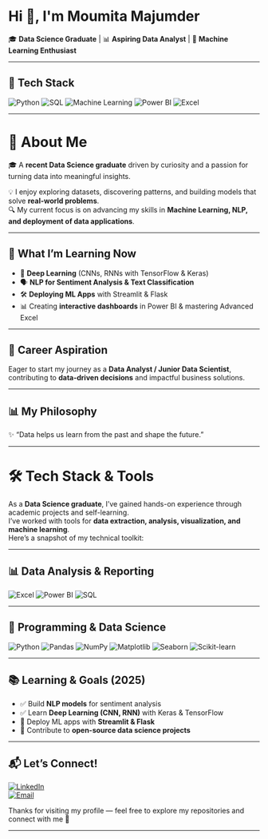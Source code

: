 # Hi 👋, I'm Moumita Majumder  

🎓 **Data Science Graduate** | 📊 **Aspiring Data Analyst** | 🤖 **Machine Learning Enthusiast**  

---

## 🚀 Tech Stack  

![Python](https://img.shields.io/badge/Python-3776AB?style=for-the-badge&logo=python&logoColor=white)
![SQL](https://img.shields.io/badge/SQL-003B57?style=for-the-badge&logo=postgresql&logoColor=white)
![Machine Learning](https://img.shields.io/badge/Machine%20Learning-102230?style=for-the-badge&logo=scikit-learn&logoColor=F7931E)
![Power BI](https://img.shields.io/badge/Power%20BI-F2C811?style=for-the-badge&logo=power-bi&logoColor=black)
![Excel](https://img.shields.io/badge/Excel-217346?style=for-the-badge&logo=microsoft-excel&logoColor=white)

---
# 🧠 About Me  

🎓 A **recent Data Science graduate** driven by curiosity and a passion for turning data into meaningful insights.  

💡 I enjoy exploring datasets, discovering patterns, and building models that solve **real-world problems**.  
🔍 My current focus is on advancing my skills in **Machine Learning, NLP, and deployment of data applications**.  

---

## 🌱 What I’m Learning Now  
- 🧠 **Deep Learning** (CNNs, RNNs with TensorFlow & Keras)  
- 🗣️ **NLP for Sentiment Analysis & Text Classification**  
- 🛠️ **Deploying ML Apps** with Streamlit & Flask  
- 📊 Creating **interactive dashboards** in Power BI & mastering Advanced Excel  

---

## 🎯 Career Aspiration  
Eager to start my journey as a **Data Analyst / Junior Data Scientist**, contributing to **data-driven decisions** and impactful business solutions.  

---

## 📊 My Philosophy  
✨ “Data helps us learn from the past and shape the future.”  

---

# 🛠️ Tech Stack & Tools  

As a **Data Science graduate**, I’ve gained hands-on experience through academic projects and self-learning.  
I’ve worked with tools for **data extraction, analysis, visualization, and machine learning**.  
Here’s a snapshot of my technical toolkit:  

---

## 📊 Data Analysis & Reporting  

![Excel](https://img.shields.io/badge/Excel-217346?style=for-the-badge&logo=microsoft-excel&logoColor=white)
![Power BI](https://img.shields.io/badge/Power_BI-F2C811?style=for-the-badge&logo=power-bi&logoColor=black)
![SQL](https://img.shields.io/badge/SQL-003B57?style=for-the-badge&logo=postgresql&logoColor=white)

---

## 🐍 Programming & Data Science  

![Python](https://img.shields.io/badge/Python-3776AB?style=for-the-badge&logo=python&logoColor=white)
![Pandas](https://img.shields.io/badge/Pandas-150458?style=for-the-badge&logo=pandas&logoColor=white)
![NumPy](https://img.shields.io/badge/NumPy-013243?style=for-the-badge&logo=numpy&logoColor=white)
![Matplotlib](https://img.shields.io/badge/Matplotlib-005571?style=for-the-badge&logo=plotly&logoColor=white)
![Seaborn](https://img.shields.io/badge/Seaborn-3776AB?style=for-the-badge&logoColor=white)
![Scikit-learn](https://img.shields.io/badge/Scikit--learn-F7931E?style=for-the-badge&logo=scikit-learn&logoColor=white)


---

## 📚 Learning & Goals (2025)  
- ✅ Build **NLP models** for sentiment analysis  
- ✅ Learn **Deep Learning (CNN, RNN)** with Keras & TensorFlow  
- 🚀 Deploy ML apps with **Streamlit & Flask**  
- 🚀 Contribute to **open-source data science projects**  

---

## 📬 Let’s Connect!   

[![LinkedIn](https://img.shields.io/badge/LinkedIn-blue?style=for-the-badge&logo=linkedin&logoColor=white)](https://www.linkedin.com/in/moumita-majumder-143033202)  
[![Email](https://img.shields.io/badge/Email-red?style=for-the-badge&logo=gmail&logoColor=white)](mailto:majundermoumita.ece@gmail.com)  


Thanks for visiting my profile — feel free to explore my repositories and connect with me 🚀 

---


